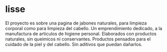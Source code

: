 <h1>lisse</h1>
<p>El proyecto es sobre una pagina de jabones naturales, para limpieza corporal como para limpieza del cabello.
Un emprendimiento dedicado, a la manufactura de articulos de higiene personal. 
        Elaborados con productos naturales, sin queimicos ni conservantes. 
        Productos pensados para el cuidado de la piel y del cabello. Sin aditivos que puedan dañarlos.</p>